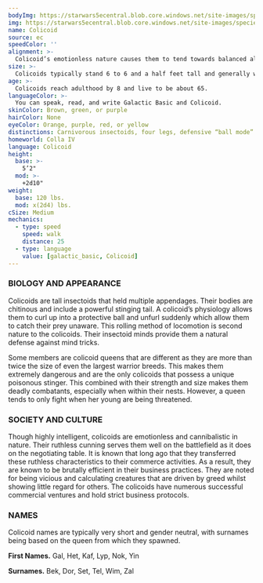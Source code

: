 ```yaml
---
bodyImg: https://starwars5ecentral.blob.core.windows.net/site-images/species/species_colicoid.png
img: https://starwars5ecentral.blob.core.windows.net/site-images/species/species_colicoid.png
name: Colicoid
source: ec
speedColor: ''
alignment: >-
  Colicoid’s emotionless nature causes them to tend towards balanced alignments, though there are exceptions.
size: >-
  Colicoids typically stand 6 to 6 and a half feet tall and generally weigh about 170 lbs. Regardless of your position in that range, your size is Medium.
age: >-
  Colicoids reach adulthood by 8 and live to be about 65.
languageColor: >-
  You can speak, read, and write Galactic Basic and Colicoid. 
skinColor: Brown, green, or purple
hairColor: None
eyeColor: Orange, purple, red, or yellow
distinctions: Carnivorous insectoids, four legs, defensive “ball mode”
homeworld: Colla IV
language: Colicoid
height:
  base: >-
    5’2"
  mod: >-
    +2d10"
weight:
  base: 120 lbs.
  mod: x(2d4) lbs.
cSize: Medium
mechanics:
  - type: speed
    speed: walk
    distance: 25
  - type: language
    value: [galactic_basic, Colicoid]
---
```

### BIOLOGY AND APPEARANCE
Colicoids are tall insectoids that held multiple appendages. Their bodies are chitinous and include a powerful stinging tail. A colicoid’s physiology allows them to curl up into a protective ball and unfurl suddenly which allow them to catch their prey unaware. This rolling method of locomotion is second nature to the colicoids. Their insectoid minds provide them a natural defense against mind tricks.

Some members are colicoid queens that are different as they are more than twice the size of even the largest warrior breeds. This makes them extremely dangerous and are the only colicoids that possess a unique poisonous stinger. This combined with their strength and size makes them deadly combatants, especially when within their nests. However, a queen tends to only fight when her young are being threatened.

### SOCIETY AND CULTURE
Though highly intelligent, colicoids are emotionless and cannibalistic in nature. Their ruthless cunning serves them well on the battlefield as it does on the negotiating table. It is known that long ago that they transferred these ruthless characteristics to their commerce activities. As a result, they are known to be brutally efficient in their business practices. They are noted for being vicious and calculating creatures that are driven by greed whilst showing little regard for others. The colicoids have numerous successful commercial ventures and hold strict business protocols.

### NAMES
Colicoid names are typically very short and gender neutral, with surnames being based on the queen from which they spawned.

__First Names.__ Gal, Het, Kaf, Lyp, Nok, Yin

__Surnames.__ Bek, Dor, Set, Tel, Wim, Zal



    